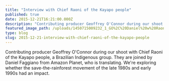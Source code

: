 ```yaml
---
title: "Interview with Chief Raoni of the Kayapo people"
published: true
date: 2015-12-21T16:21:00.000Z
description: "Contributing producer Geoffrey O'Connor during our shoot with Chief Raoni of the Kayapo people, a Brazilian Indigenous group. They are joined by Daniel Faggiano from Amazon Planet, who is translating. We're exploring whether the save-the-rainforest movement of the late 1980s and early 1990s had an impact."
featured_image_path: /uploads/1450715009232_1_GO%2C%20Daniel%20w%20Raoni.jpeg
type: blog
slug: 2015-12-21-interview-with-chief-raoni-of-the-kayapo-people
---
```


Contributing producer Geoffrey O'Connor during our shoot with Chief Raoni of the Kayapo people, a Brazilian Indigenous group. They are joined by Daniel Faggiano from Amazon Planet, who is translating. We're exploring whether the save-the-rainforest movement of the late 1980s and early 1990s had an impact.

